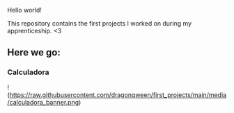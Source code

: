 Hello world!

This repository contains the first projects I worked on during my apprenticeship. <3

## Here we go:
### Calculadora
!(https://raw.githubusercontent.com/dragonqween/first_projects/main/media/calculadora_banner.png)

